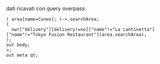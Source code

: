 dati ricavati con query overpass:

```
( area[name=Cuneo]; )->.searchArea;
(
  nwr["delivery"][delivery!=no]["name"!="La cantinetta"]["name"!="Tokyo Fusion Restaurant"](area.searchArea);
);
out body;
>;
out meta qt;


```
